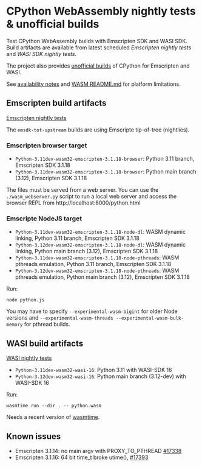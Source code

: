 # CPython WebAssembly nightly tests & unofficial builds

Test CPython WebAssembly builds with Emscripten SDK and WASI SDK. Build
artifacts are available from latest scheduled *Emscripten nightly tests* and
*WASI SDK nightly tests*.

The project also provides [unofficial builds](https://github.com/tiran/cpython-wasm-test/releases)
of CPython for Emscripten and WASI.

See [availability notes](https://docs.python.org/3.11/library/intro.html) and
[WASM README.md](https://github.com/python/cpython/blob/main/Tools/wasm/README.md)
for platform limitations.

## Emscripten build artifacts

[Emscripten nightly tests](https://github.com/tiran/cpython-wasm-test/actions/workflows/emsdk.yml?query=event%3Aschedule)

The `emsdk-tot-upstream` builds are using Emscripte tip-of-tree (nightlies).

### Emscripten browser target

- `Python-3.11dev-wasm32-emscripten-3.1.18-browser`: Python 3.11 branch, Emscripten SDK 3.1.18
- `Python-3.11dev-wasm32-emscripten-3.1.18-browser`: Python main branch (3.12), Emscripten SDK 3.1.18

The files must be served from a web server. You can use the
`./wasm_webserver.py` script to run a local web server and
access the browser REPL from http://localhost:8000/python.html

### Emscripte NodeJS target

- `Python-3.11dev-wasm32-emscripten-3.1.18-node-dl`: WASM dynamic linking, Python
  3.11 branch, Emscripten SDK 3.1.18
- `Python-3.12dev-wasm32-emscripten-3.1.18-node-dl`: WASM dynamic linking, Python
  main branch (3.12), Emscripten SDK 3.1.18
- `Python-3.11dev-wasm32-emscripten-3.1.18-node-pthreads`: WASM pthreads emulation,
  Python 3.11 branch, Emscripten SDK 3.1.18
- `Python-3.12dev-wasm32-emscripten-3.1.18-node-pthreads`: WASM pthreads emulation,
  Python main branch (3.12), Emscripten SDK 3.1.18

Run:

```shell
node python.js
```

You may have to specify `--experimental-wasm-bigint` for older Node versions and
`--experimental-wasm-threads --experimental-wasm-bulk-memory` for pthread builds.


## WASI build artifacts

[WASI nightly tests](https://github.com/tiran/cpython-wasm-test/actions/workflows/wasi.yml?query=event%3Aschedule)

- `Python-3.11dev-wasm32-wasi-16`: Python 3.11 with WASI-SDK 16
- `Python-3.12dev-wasm32-wasi-16`: Python main branch (3.12-dev) with WASI-SDK 16

Run:

```shell
wasmtime run --dir . -- python.wasm
```

Needs a recent version of [wasmtime](https://wasmtime.dev/).


## Known issues

- Emscripten 3.1.14: no main argv with PROXY_TO_PTHREAD [#17338](https://github.com/emscripten-core/emscripten/issues/17338)
- Emscripten 3.1.16: 64 bit time_t broke utime(), [#17393](https://github.com/emscripten-core/emscripten/issues/17393)
